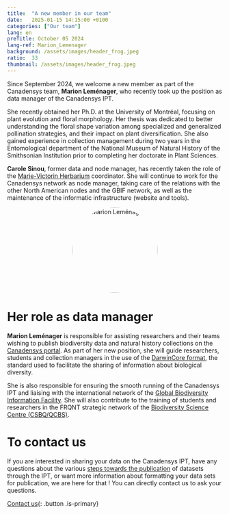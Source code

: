 ```yaml
---
title:  "A new member in our team"
date:   2025-01-15 14:15:00 +0100
categories: ["Our team"]
lang: en
preTitle: October 05 2024
lang-ref: Marion_Lemenager
background: /assets/images/header_frog.jpeg
ratio:  33
thumbnail: /assets/images/header_frog.jpeg
---
```





Since September 2024, we welcome a new member as part of the Canadensys team, **Marion Leménager**, who recently took up the position as data manager of the Canadensys IPT.

She recently obtained her Ph.D. at the University of Montréal, focusing on plant evolution and floral morphology. Her thesis was dedicated to better understanding the floral shape variation among specialized and generalized pollination strategies, and their impact on plant diversification. She also gained experience in collection management during two years in the Entomological department of the National Museum of Natural History of the Smithsonian Institution prior to completing her doctorate in Plant Sciences. 

**Carole Sinou**, former data and node manager, has recently taken the role of the [Marie-Victorin Herbarium](https://irbv.umontreal.ca/research/collections/marie-victorin-herbarium-mt/) coordinator. She will continue to work for the Canadensys network as node manager, taking care of the relations with the other North American nodes and the GBIF network, as well as the maintenance of the informatic infrastructure (website and tools).





<p align="center" width="100%">
  <img src="https://irbv.umontreal.ca/wp-content/uploads/2023/11/marion_lemenager300-featured.jpg" alt="Marion Leménager" style="width:200px; height:200px; border-radius:50%;">
</p>






# Her role as data manager

**Marion Leménager** is responsible for assisting researchers and their teams wishing to publish biodiversity data and natural history collections on the [Canadensys portal](www.canadensys.net/fr). As part of her new position, she will guide researchers, students and collection managers in the use of the [DarwinCore format](https://dwc.tdwg.org/), the standard used to facilitate the sharing of information about biological diversity.

She is also responsible for ensuring the smooth running of the Canadensys IPT and liaising with the international network of the [Global Biodiversity Information Facility](www.gbif.org). She will also contribute to the training of students and researchers in the FRQNT strategic network of the [Biodiversity Science Centre (CSBQ/QCBS)](https://qcbs.ca/).

# To contact us

If you are interested in sharing your data on the Canadensys IPT, have any questions about the various [steps towards the publication](https://www.canadensys.net/fr/publish/7-step-guide/) of datasets through the IPT, or want more information about formatting your data sets for publication, we are here for that ! You can directly contact us to ask your questions.

[Contact us](mailto:canadensys.network@gmail.com){: .button .is-primary}



<!-- To verify : links to Canadensys website should be referred to the right language among the two versions of the news post -->

